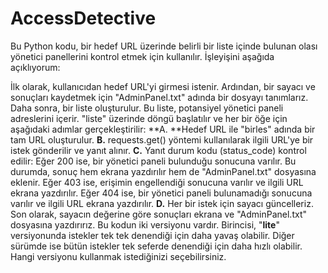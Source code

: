# AccessDetective

Bu Python kodu, bir hedef URL üzerinde belirli bir liste içinde bulunan olası yönetici panellerini kontrol etmek için kullanılır. İşleyişini aşağıda açıklıyorum:

İlk olarak, kullanıcıdan hedef URL'yi girmesi istenir.
Ardından, bir sayacı ve sonuçları kaydetmek için "AdminPanel.txt" adında bir dosyayı tanımlarız.
Daha sonra, bir liste oluşturulur. Bu liste, potansiyel yönetici paneli adreslerini içerir.
"liste" üzerinde döngü başlatılır ve her bir öğe için aşağıdaki adımlar gerçekleştirilir:
**A. **Hedef URL ile "birles" adında bir tam URL oluşturulur.
**B.** requests.get() yöntemi kullanılarak ilgili URL'ye bir istek gönderilir ve yanıt alınır.
**C.** Yanıt durum kodu (status_code) kontrol edilir:
Eğer 200 ise, bir yönetici paneli bulunduğu sonucuna varılır. Bu durumda, sonuç hem ekrana yazdırılır hem de "AdminPanel.txt" dosyasına eklenir.
Eğer 403 ise, erişimin engellendiği sonucuna varılır ve ilgili URL ekrana yazdırılır.
Eğer 404 ise, bir yönetici paneli bulunamadığı sonucuna varılır ve ilgili URL ekrana yazdırılır.
**D.** Her bir istek için sayacı güncelleriz.
Son olarak, sayacın değerine göre sonuçları ekrana ve "AdminPanel.txt" dosyasına yazdırırız.
Bu kodun iki versiyonu vardır. Birincisi, "**lite**" versiyonunda istekler tek tek denendiği için daha yavaş olabilir. Diğer sürümde ise bütün istekler tek seferde denendiği için daha hızlı olabilir. Hangi versiyonu kullanmak istediğinizi seçebilirsiniz.
